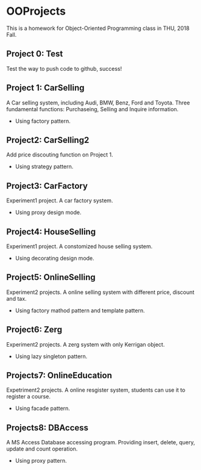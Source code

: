 # OOProjects
This is a homework for Object-Oriented Programming class in THU, 2018 Fall.
## Project 0: Test
Test the way to push code to github, success!
## Project 1: CarSelling
A Car selling system, including Audi, BMW, Benz, Ford and Toyota.
Three fundamental functions: Purchaseing, Selling and Inquire information.
- Using factory pattern.
## Project2: CarSelling2
Add price discouting function on Project 1.
- Using strategy pattern.
## Project3: CarFactory
Experiment1 project.
A car factory system.
- Using proxy design mode.
## Project4: HouseSelling
Experiment1 project.
A constomized house selling system.
- Using decorating design mode.
## Project5: OnlineSelling
Experiment2 projects.
A online selling system with different price, discount and tax.
- Using factory mathod pattern and template pattern.
## Project6: Zerg
Experiment2 projects.
A zerg system with only Kerrigan object.
- Using lazy singleton pattern.
## Projects7: OnlineEducation
Expetriment2 projects.
A online resgister system, students can use it to register a course.
- Using facade pattern.
## Projects8: DBAccess
A MS Access Database accessing program. Providing insert, delete, query, update and count operation.
- Using proxy pattern.